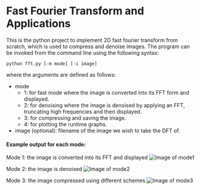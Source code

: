 # Fast Fourier Transform and Applications

This is the python project to implement 2D fast fourier transform from scratch, which is used to compress and denoise images. The program can be invoked from the command line using the following syntax: 
```
python fft.py [-m mode] [-i image]
```
where the arguments are defined as follows:
* mode
  * 1: for fast mode where the image is converted into its FFT form and displayed.
  * 2: for denoising where the image is denoised by applying an FFT, truncating high
frequencies and then displayed.
  * 3: for compressing and saving the image.
  * 4: for plotting the runtime graphs.
* image (optional): filename of the image we wish to take the DFT of. 


#### Example output for each mode: 
Mode 1: the image is converted into its FFT and displayed
![Image of mode1](https://github.com/boruitao/FFT/blob/master/images/mode1.png)

Mode 2: the image is denoised
![Image of mode2](https://github.com/boruitao/FFT/blob/master/images/mode2.png)

Mode 3: the image compressed using different schemes
![Image of mode3](https://github.com/boruitao/FFT/blob/master/images/mode3.png)
